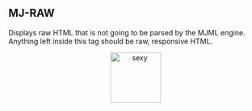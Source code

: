 
## MJ-RAW

Displays raw HTML that is not going to be parsed by the MJML engine. Anything left inside this tag should be raw, responsive HTML.

<p align="center">
  <a href="/try-it-live/"><img width="100px" src="http://imgh.us/TRYITLIVE.svg" alt="sexy" /></a>
</p>
